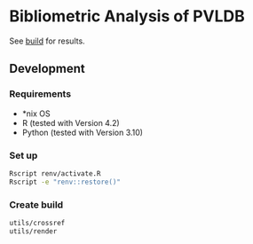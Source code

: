 # Bibliometric Analysis of PVLDB

See [build](https://herreio.github.io/pvldb/) for results.

## Development

### Requirements

- \*nix OS
- R (tested with Version 4.2)
- Python (tested with Version 3.10)

### Set up

```sh
Rscript renv/activate.R
Rscript -e "renv::restore()"
```

### Create build

```sh
utils/crossref
utils/render
```
